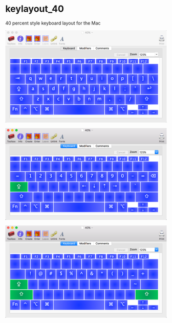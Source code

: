 # keylayout_40
40 percent style keyboard layout for the Mac

![Layer 0](40_layer_0.png)

![Layer 1](40_layer_1.png)

![Layer 2](40_layer_2.png)
